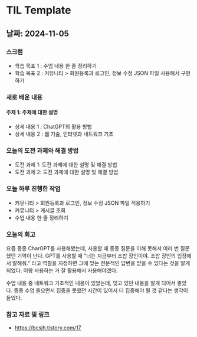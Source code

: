 # TIL Template

## 날짜: 2024-11-05

### 스크럼
- 학습 목표 1 : 수업 내용 한 줄 정리하기
- 학습 목표 2 : 커뮤니티 > 회원등록과 로그인, 정보 수정 JSON 파일 사용해서 구현하기

### 새로 배운 내용
#### 주제 1: 주제에 대한 설명
- 상세 내용 1 : ChatGPT의 활용 방법
- 상세 내용 2 : 웹 기술, 인터넷과 네트워크 기초

### 오늘의 도전 과제와 해결 방법
- 도전 과제 1: 도전 과제에 대한 설명 및 해결 방법
- 도전 과제 2: 도전 과제에 대한 설명 및 해결 방법

### 오늘 하루 진행한 작업
- 커뮤니티 > 회원등록과 로그인, 정보 수정 JSON 파일 적용하기
- 커뮤니티 > 게시글 조회
- 수업 내용 한 줄 정리하기

### 오늘의 회고
요즘 종종 CharGPT를 사용해봤는데, 사용할 때 종종 질문을 이해 못해서 여러 번 질문했던 기억이 난다.
GPT를 사용할 때 "너는 지금부터 초밥 장인이야. 초밥 장인의 입장에서 말해줘." 라고 역할을 지정하면 그에 맞는 전문적인 답변을 받을 수 있다는 것을 알게 되었다. 이왕 사용하는 거 잘 활용해서 사용해야겠다.

수업 내용 중 네트워크 기초적인 내용이 있었는데, 잊고 있던 내용을 알게 되어서 좋았다.
종종 수업 들으면서 집중을 못했던 시간이 있어서 더 집중해야 될 것 같다는 생각이 들었다.

### 참고 자료 및 링크
- https://bcsjh.tistory.com/17